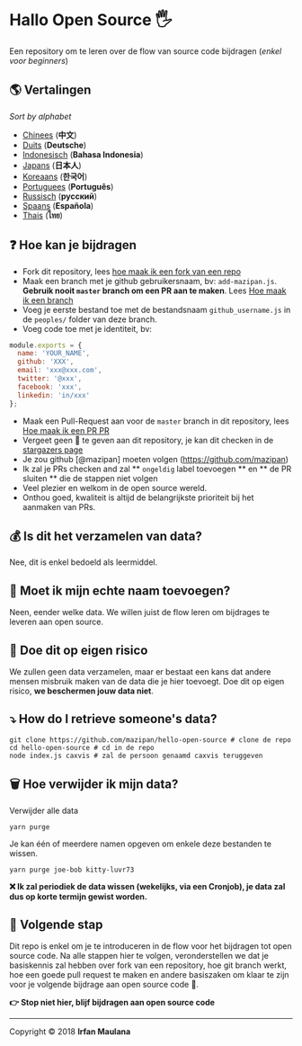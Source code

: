 # Hallo Open Source 🖐️
 
Een repository om te leren over de flow van source code bijdragen (_enkel voor beginners_)


## 🌎 Vertalingen

*Sort by alphabet*

- [Chinees](https://github.com/mazipan/hello-open-source/blob/master/README-CHI.md) (**中文**)
- [Duits](https://github.com/mazipan/hello-open-source/blob/master/README-DE.md) (**Deutsche**)
- [Indonesisch](https://github.com/mazipan/hello-open-source/blob/master/README-ID.md) (**Bahasa Indonesia**)
- [Japans](https://github.com/mazipan/hello-open-source/blob/master/README-JP.md) (**日本人**)
- [Koreaans](https://github.com/mazipan/hello-open-source/blob/master/README-KR.md) (**한국어**)
- [Portuguees](https://github.com/mazipan/hello-open-source/blob/master/README-PT-BR.md) (**Português**)
- [Russisch](https://github.com/mazipan/hello-open-source/blob/master/README-RU.md) (**русский**)
- [Spaans](https://github.com/mazipan/hello-open-source/blob/master/README-ES.md) (**Española**)
- [Thais](https://github.com/mazipan/hello-open-source/blob/master/README-TH.md) (**ไทย**)

## ❓ Hoe kan je bijdragen

- Fork dit repository, lees [hoe maak ik een fork van een repo](https://help.github.com/articles/fork-a-repo/)
- Maak een branch met je github gebruikersnaam, bv: `add-mazipan.js`. **Gebruik nooit `master` branch om een PR aan te maken**.
  Lees [Hoe maak ik een branch](https://help.github.com/articles/creating-and-deleting-branches-within-your-repository/)
- Voeg je eerste bestand toe met de bestandsnaam `github_username.js` in de `peoples/` folder van deze branch.
- Voeg code toe met je identiteit, bv:

```js
module.exports = {
  name: 'YOUR_NAME',
  github: 'XXX',
  email: 'xxx@xxx.com',
  twitter: '@xxx',
  facebook: 'xxx',
  linkedin: 'in/xxx'
};
```

- Maak een Pull-Request aan voor de  `master` branch in dit repository, lees [Hoe maak ik een PR PR](https://help.github.com/articles/creating-a-pull-request/)
- Vergeet  geen 🌟 te geven aan dit repository, je kan dit checken in de [stargazers page](https://github.com/mazipan/hello-open-source/stargazers)
- Je zou github [@mazipan] moeten volgen (https://github.com/mazipan)
- Ik zal je PRs checken and zal ** `ongeldig` label toevoegen ** en ** de PR sluiten ** die de stappen niet volgen
- Veel plezier en welkom in de open source wereld.
- Onthou goed, kwaliteit is altijd de belangrijkste prioriteit bij het aanmaken van PRs.

## 💰 Is dit het verzamelen van data?

Nee, dit is enkel bedoeld als leermiddel.

## 🥶 Moet ik mijn echte naam toevoegen?

Neen, eender welke data. We willen juist de flow leren om bijdrages te leveren aan open source.


## 🙈 Doe dit op eigen risico

We zullen geen data verzamelen, maar er bestaat een kans dat andere mensen misbruik maken van de data die je hier toevoegt.
Doe dit op eigen risico, **we beschermen jouw data niet**.


## ⤵️ How do I retrieve someone's data?

```shell
git clone https://github.com/mazipan/hello-open-source # clone de repo
cd hello-open-source # cd in de repo
node index.js caxvis # zal de persoon genaamd caxvis teruggeven
```

## 🗑️ Hoe verwijder ik mijn data?

Verwijder alle data

```shell
yarn purge
```

Je kan één of meerdere namen opgeven om enkele deze bestanden te wissen.

```shell
yarn purge joe-bob kitty-luvr73
```

**❌ Ik zal periodiek de data wissen (wekelijks, via een Cronjob), je data zal dus op korte termijn gewist worden.**

## 🚶 Volgende stap

Dit repo is enkel om je te introduceren in de flow voor het bijdragen tot open source code.
Na alle stappen hier te volgen, veronderstellen we dat je basiskennis zal hebben over fork van een repository, hoe git branch werkt, hoe een goede pull request te maken en andere basiszaken om klaar te zijn voor je volgende bijdrage aan open source code 🥳.

**👉 Stop niet hier, blijf bijdragen aan open source code**

---

Copyright © 2018 **Irfan Maulana**
